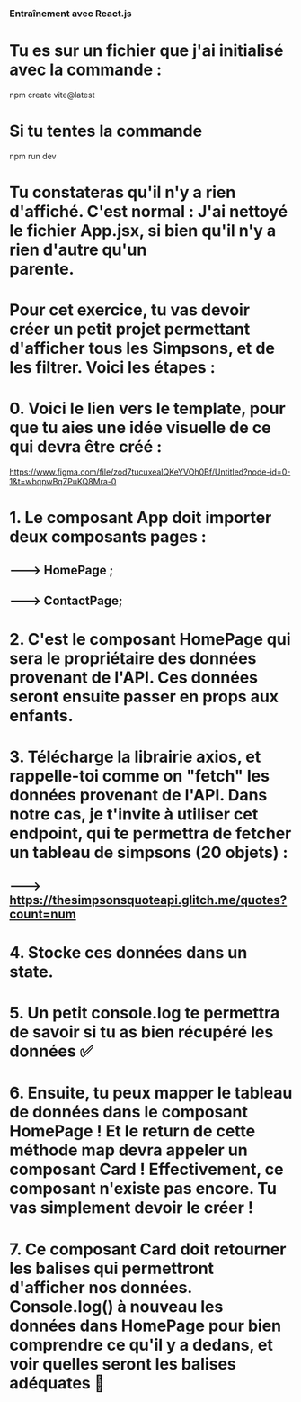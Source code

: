 ### Entraînement avec React.js


# Tu es sur un fichier que j'ai initialisé avec la commande :

npm create vite@latest

# Si tu tentes la commande 

npm run dev

# Tu constateras qu'il n'y a rien d'affiché. C'est normal : J'ai nettoyé le fichier App.jsx, si bien qu'il n'y a rien d'autre qu'un <div> parente.

# Pour cet exercice, tu vas devoir créer un petit projet permettant d'afficher tous les Simpsons, et de les filtrer. Voici les étapes :

  # 0. Voici le lien vers le template, pour que tu aies une idée visuelle de ce qui devra être créé :

  https://www.figma.com/file/zod7tucuxealQKeYVOh0Bf/Untitled?node-id=0-1&t=wbqpwBqZPuKQ8Mra-0
 

  # 1. Le composant App doit importer deux composants pages :
##    ---> HomePage ;
##    ---> ContactPage;

  # 2. C'est le composant HomePage qui sera le propriétaire des données provenant de l'API. Ces données seront ensuite passer en props aux enfants.

  # 3. Télécharge la librairie axios, et rappelle-toi comme on "fetch" les données provenant de l'API. Dans notre cas, je t'invite à utiliser cet endpoint, qui te permettra de fetcher un tableau de simpsons (20 objets) :

##    ---> https://thesimpsonsquoteapi.glitch.me/quotes?count=num

  # 4. Stocke ces données dans un state.

  # 5. Un petit console.log te permettra de savoir si tu as bien récupéré les données ✅

  # 6. Ensuite, tu peux mapper le tableau de données dans le composant HomePage ! Et le return de cette méthode map devra appeler un composant Card ! Effectivement, ce composant n'existe pas encore. Tu vas simplement devoir le créer !

  # 7. Ce composant Card doit retourner les balises qui permettront d'afficher nos données. Console.log() à nouveau les données dans HomePage pour bien comprendre ce qu'il y a dedans, et voir quelles seront les balises adéquates 🚀 

